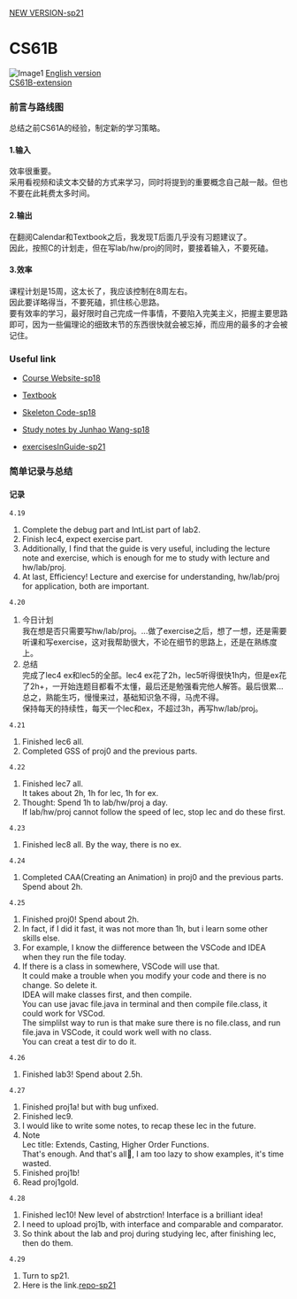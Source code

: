 [NEW VERSION-sp21](https://github.com/ajwwja777/CS61B-sp21/tree/master)
# CS61B
![Image1](https://github.com/ajwwja777/git_exercise/raw/master/CS61BWebTitle.png)
[English version](README_en.md)  
[CS61B-extension](https://github.com/ajwwja777/CS61B-extension/tree/master)

### 前言与路线图
总结之前CS61A的经验，制定新的学习策略。
#### 1.输入
效率很重要。  
采用看视频和读文本交替的方式来学习，同时将提到的重要概念自己敲一敲。但也不要在此耗费太多时间。
#### 2.输出
在翻阅Calendar和Textbook之后，我发现T后面几乎没有习题建议了。  
因此，按照C的计划走，但在写lab/hw/proj的同时，要接着输入，不要死磕。
#### 3.效率
课程计划是15周，这太长了，我应该控制在8周左右。  
因此要详略得当，不要死磕，抓住核心思路。  
要有效率的学习，最好限时自己完成一件事情，不要陷入完美主义，把握主要思路即可，因为一些偏理论的细致末节的东西很快就会被忘掉，而应用的最多的才会被记住。

### Useful link
* [Course Website-sp18](https://sp18.datastructur.es/)
- [Textbook](https://joshhug.gitbooks.io/hug61b/content/)
* [Skeleton Code-sp18](https://github.com/Berkeley-CS61B/skeleton-sp18)
- [Study notes by Junhao Wang-sp18](https://junhaow.com/studynotes/#cs-61b-data-structures)
* [exercisesInGuide-sp21](https://github.com/githubdudu/cs61b-2021Spring/tree/17ccfcd1bd5b3b93872689f27bcd41fb14cd8b7f/exercisesInGuide)

### 简单记录与总结
#### 记录
`4.19`  
1. Complete the debug part and IntList part of lab2.  
2. Finish lec4, expect exercise part.  
3. Additionally, I find that the guide is very useful, including the lecture note and exercise, which is enough for me to study with lecture and hw/lab/proj.
4. At last, Efficiency! Lecture and exercise for understanding, hw/lab/proj for application, both are important.

`4.20`  
1. 今日计划  
   我在想是否只需要写hw/lab/proj。...做了exercise之后，想了一想，还是需要听课和写exercise，这对我帮助很大，不论在细节的思路上，还是在熟练度上。
2. 总结  
   完成了lec4 ex和lec5的全部。lec4 ex花了2h，lec5听得很快1h内，但是ex花了2h+，一开始连题目都看不太懂，最后还是勉强看完他人解答。最后很累...  
   总之，熟能生巧，慢慢来过，基础知识急不得，马虎不得。  
   保持每天的持续性，每天一个lec和ex，不超过3h，再写hw/lab/proj。

`4.21`  
1. Finished lec6 all.
2. Completed GSS of proj0 and the previous parts.  

`4.22`  
1. Finished lec7 all.  
   It takes about 2h, 1h for lec, 1h for ex.
2. Thought: Spend 1h to lab/hw/proj a day.  
   If lab/hw/proj cannot follow the speed of lec, stop lec and do these first.

`4.23`  
1. Finished lec8 all. By the way, there is no ex.

`4.24`  
1. Completed CAA(Creating an Animation) in proj0 and the previous parts. Spend about 2h.

`4.25`  
1. Finished proj0! Spend about 2h.
2. In fact, if I did it fast, it was not more than 1h, but i learn some other skills else.
3. For example, I know the diifference between the VSCode and IDEA when they run the file today.
4. If there is a class in somewhere, VSCode will use that.  
   It could make a trouble when you modify your code and there is no change. So delete it.  
   IDEA will make classes first, and then compile.  
   You can use javac file.java in terminal and then compile file.class, it could work for VSCod.  
   The simplilst way to run is that make sure there is no file.class, and run file.java in VSCode, it could work well with no class.  
   You can creat a test dir to do it.

`4.26`  
1. Finished lab3! Spend about 2.5h.

`4.27`  
1. Finished proj1a! but with bug unfixed.
2. Finished lec9.
3. I would like to write some notes, to recap these lec in the future.
4. Note  
   Lec title: Extends, Casting, Higher Order Functions.  
   That's enough. And that's all👀, I am too lazy to show examples, it's time wasted.
5. Finished proj1b!
6. Read proj1gold.

`4.28`  
1. Finished lec10! New level of abstrction! Interface is a brilliant idea!
2. I need to upload proj1b, with interface and comparable and comparator.
3. So think about the lab and proj during studying lec, after finishing lec, then do them.

`4.29`
1. Turn to sp21.
2. Here is the link.[repo-sp21](https://github.com/ajwwja777/CS61B-sp21/tree/master)
